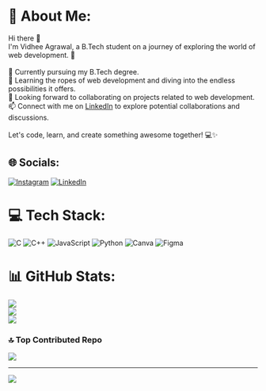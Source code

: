# 💫 About Me:
Hi there 👋<br>I'm Vidhee Agrawal, a B.Tech student on a journey of exploring the world of web development. 🚀<br><br>🔭 Currently pursuing my B.Tech degree.<br>🌱 Learning the ropes of web development and diving into the endless possibilities it offers.<br>👯 Looking forward to collaborating on projects related to web development.<br>📫 Connect with me on [LinkedIn](https://www.linkedin.com/in/vidhee-agrawal-6409831bb) to explore potential collaborations and discussions.<br><br>Let's code, learn, and create something awesome together! 💻✨


## 🌐 Socials:
[![Instagram](https://img.shields.io/badge/Instagram-%23E4405F.svg?logo=Instagram&logoColor=white)](https://instagram.com/https://www.instagram.com/vidhee.agrawal?igsh=MXVoNTd1cXpqMXdm) [![LinkedIn](https://img.shields.io/badge/LinkedIn-%230077B5.svg?logo=linkedin&logoColor=white)](https://linkedin.com/in/https://www.linkedin.com/in/vidhee-agrawal-6409831bb) 

# 💻 Tech Stack:
![C](https://img.shields.io/badge/c-%2300599C.svg?style=for-the-badge&logo=c&logoColor=white) ![C++](https://img.shields.io/badge/c++-%2300599C.svg?style=for-the-badge&logo=c%2B%2B&logoColor=white) ![JavaScript](https://img.shields.io/badge/javascript-%23323330.svg?style=for-the-badge&logo=javascript&logoColor=%23F7DF1E) ![Python](https://img.shields.io/badge/python-3670A0?style=for-the-badge&logo=python&logoColor=ffdd54) ![Canva](https://img.shields.io/badge/Canva-%2300C4CC.svg?style=for-the-badge&logo=Canva&logoColor=white) ![Figma](https://img.shields.io/badge/figma-%23F24E1E.svg?style=for-the-badge&logo=figma&logoColor=white)
# 📊 GitHub Stats:
![](https://github-readme-stats.vercel.app/api?username=vidheeagrawal&theme=radical&hide_border=false&include_all_commits=false&count_private=false)<br/>
![](https://github-readme-streak-stats.herokuapp.com/?user=vidheeagrawal&theme=radical&hide_border=false)<br/>
![](https://github-readme-stats.vercel.app/api/top-langs/?username=vidheeagrawal&theme=radical&hide_border=false&include_all_commits=false&count_private=false&layout=compact)

### 🔝 Top Contributed Repo
![](https://github-contributor-stats.vercel.app/api?username=vidheeagrawal&limit=5&theme=radical&combine_all_yearly_contributions=true)

---
[![](https://visitcount.itsvg.in/api?id=vidheeagrawal&icon=0&color=11)](https://visitcount.itsvg.in)

<!-- Proudly created with GPRM ( https://gprm.itsvg.in ) -->
